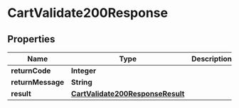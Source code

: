 

# CartValidate200Response

## Properties

Name | Type | Description | Notes
------------ | ------------- | ------------- | -------------
**returnCode** | **Integer** |  |  [optional]
**returnMessage** | **String** |  |  [optional]
**result** | [**CartValidate200ResponseResult**](CartValidate200ResponseResult.md) |  |  [optional]




